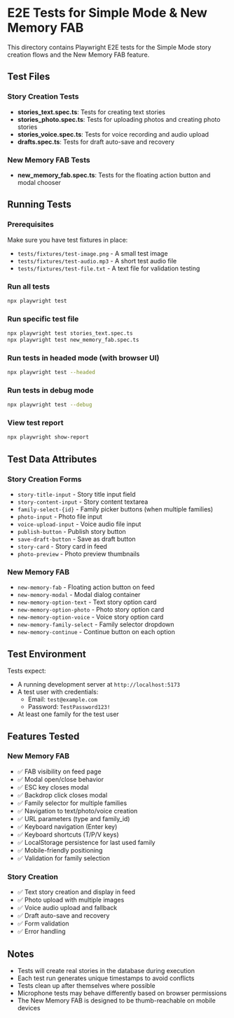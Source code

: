 # E2E Tests for Simple Mode & New Memory FAB

This directory contains Playwright E2E tests for the Simple Mode story creation flows and the New Memory FAB feature.

## Test Files

### Story Creation Tests
- **stories_text.spec.ts**: Tests for creating text stories
- **stories_photo.spec.ts**: Tests for uploading photos and creating photo stories
- **stories_voice.spec.ts**: Tests for voice recording and audio upload
- **drafts.spec.ts**: Tests for draft auto-save and recovery

### New Memory FAB Tests
- **new_memory_fab.spec.ts**: Tests for the floating action button and modal chooser

## Running Tests

### Prerequisites

Make sure you have test fixtures in place:
- `tests/fixtures/test-image.png` - A small test image
- `tests/fixtures/test-audio.mp3` - A short test audio file
- `tests/fixtures/test-file.txt` - A text file for validation testing

### Run all tests
```bash
npx playwright test
```

### Run specific test file
```bash
npx playwright test stories_text.spec.ts
npx playwright test new_memory_fab.spec.ts
```

### Run tests in headed mode (with browser UI)
```bash
npx playwright test --headed
```

### Run tests in debug mode
```bash
npx playwright test --debug
```

### View test report
```bash
npx playwright show-report
```

## Test Data Attributes

### Story Creation Forms
- `story-title-input` - Story title input field
- `story-content-input` - Story content textarea
- `family-select-{id}` - Family picker buttons (when multiple families)
- `photo-input` - Photo file input
- `voice-upload-input` - Voice audio file input
- `publish-button` - Publish story button
- `save-draft-button` - Save as draft button
- `story-card` - Story card in feed
- `photo-preview` - Photo preview thumbnails

### New Memory FAB
- `new-memory-fab` - Floating action button on feed
- `new-memory-modal` - Modal dialog container
- `new-memory-option-text` - Text story option card
- `new-memory-option-photo` - Photo story option card
- `new-memory-option-voice` - Voice story option card
- `new-memory-family-select` - Family selector dropdown
- `new-memory-continue` - Continue button on each option

## Test Environment

Tests expect:
- A running development server at `http://localhost:5173`
- A test user with credentials:
  - Email: `test@example.com`
  - Password: `TestPassword123!`
- At least one family for the test user

## Features Tested

### New Memory FAB
- ✅ FAB visibility on feed page
- ✅ Modal open/close behavior
- ✅ ESC key closes modal
- ✅ Backdrop click closes modal
- ✅ Family selector for multiple families
- ✅ Navigation to text/photo/voice creation
- ✅ URL parameters (type and family_id)
- ✅ Keyboard navigation (Enter key)
- ✅ Keyboard shortcuts (T/P/V keys)
- ✅ LocalStorage persistence for last used family
- ✅ Mobile-friendly positioning
- ✅ Validation for family selection

### Story Creation
- ✅ Text story creation and display in feed
- ✅ Photo upload with multiple images
- ✅ Voice audio upload and fallback
- ✅ Draft auto-save and recovery
- ✅ Form validation
- ✅ Error handling

## Notes

- Tests will create real stories in the database during execution
- Each test run generates unique timestamps to avoid conflicts
- Tests clean up after themselves where possible
- Microphone tests may behave differently based on browser permissions
- The New Memory FAB is designed to be thumb-reachable on mobile devices
